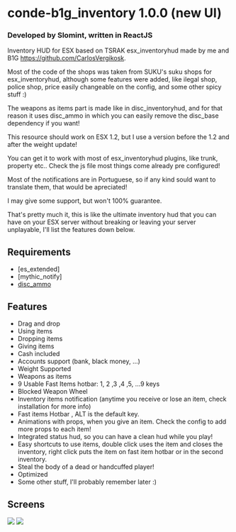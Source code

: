 # conde-b1g_inventory 1.0.0 (new UI)
### Developed by Slomint, written in ReactJS

Inventory HUD for ESX based on TSRAK esx_inventoryhud made by me and B1G https://github.com/CarlosVergikosk.

Most of the code of the shops was taken from SUKU's suku shops for esx_inventoryhud, although some features were added, like ilegal shop, police shop, price easily changeable on the config, and some other spicy stuff :)

The weapons as items part is made like in disc_inventoryhud, and for that reason it uses disc_ammo in which you can easily remove the disc_base dependency if you want!

This resource should work on ESX 1.2, but I use a version before the 1.2 and after the weight update!

You can get it to work with most of esx_inventoryhud plugins, like trunk, property etc.. Check the js file most things come already pre configured!

Most of the notifications are in Portuguese, so if any kind sould want to translate them, that would be apreciated!

I may give some support, but won't 100% guarantee.

That's pretty much it, this is like the ultimate inventory hud that you can have on your ESX server without breaking or leaving your server unplayable, I'll list the features down below.

## Requirements

- [es_extended]
- [mythic_notify]
- [disc_ammo](https://github.com/DiscworldZA/gta-resources/tree/master/disc-ammo)

## Features

- Drag and drop
- Using items
- Dropping items
- Giving items
- Cash included
- Accounts support (bank, black money, ...)
- Weight Supported
- Weapons as items
- 9 Usable Fast Items hotbar: 1, 2 ,3 ,4 ,5, ...9 keys
- Blocked Weapon Wheel
- Inventory items notification (anytime you receive or lose an item, check installation for more info)
- Fast items Hotbar , ALT is the default key.
- Animations with props, when you give an item. Check the config to add more props to each item!
- Integrated status hud, so you can have a clean hud while you play!
- Easy shortcuts to use items, double click uses the item and closes the inventory, right click puts the item on fast item hotbar or in the second inventory.
- Steal the body of a dead or handcuffed player!
- Optimized
- Some other stuff, I'll probably remember later :)

## Screens

<img src="https://cdn.discordapp.com/attachments/880479729256398938/887566311180345344/unknown.png">
<img src="https://cdn.discordapp.com/attachments/880479729256398938/887566499429109801/unknown.png">
